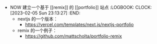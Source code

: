 - NOW 建立一个基于 [[remix]] 的 [[portfolio]] 站点
  :LOGBOOK:
  CLOCK: [2023-02-05 Sun 23:13:27]
  :END:
	- nextjs 的一个版本：
		- https://vercel.com/templates/next.js/nextjs-portfolio
	- remix 的一个例子：
		- https://github.com/mattscholta/portfolio-remix